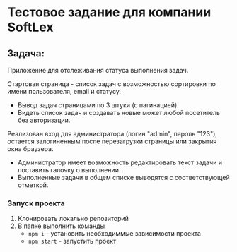 # Тестовое задание для компании SoftLex

## Задача:

Приложение для отслеживания статуса выполнения задач.
 
Стартовая страница - список задач с возможностью сортировки по имени пользователя, email и статусу.
- Вывод задач страницами по 3 штуки (с пагинацией).
- Видеть список задач и создавать новые может любой посетитель без авторизации.
 
Реализован вход для администратора (логин "admin", пароль "123"), остается залогиненным после перезагрузки страницы или закрытия окна браузера.
- Администратор имеет возможность редактировать текст задачи и поставить галочку о выполнении.
- Выполненные задачи в общем списке выводятся с соответствующей отметкой.



### Запуск проекта
1. Клонировать локально  репозиторий
2. В папке выполнить команды
    * `npm i` - установить необходиммые зависимости проекта
    * `npm start` - запустить проект